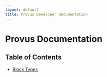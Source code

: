```yaml
---
layout: default
title: Provus Developer Documentation
---
```


# Provus Documentation

## Table of Contents

* [Block Types](block-types.md)

